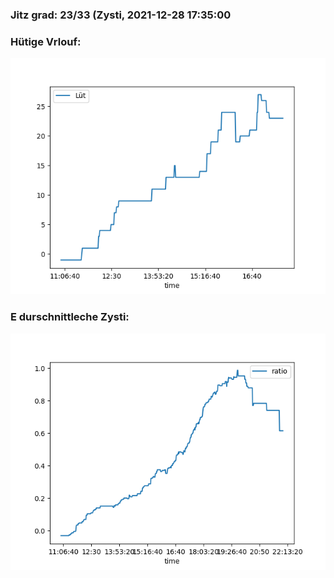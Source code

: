 ### Jitz grad: 23/33 (Zysti, 2021-12-28 17:35:00

### Hütige Vrlouf:
![Graph](Today.png)

### E durschnittleche Zysti:
![Graph](Zysti.png)